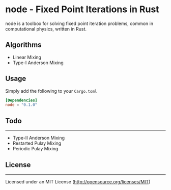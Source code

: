 # node - Fixed Point Iterations in Rust
node is a toolbox for solving fixed point iteration problems, common in computational physics, written in Rust.

## Algorithms
- Linear Mixing
- Type-I Anderson Mixing

## Usage
Simply add the following to your `Cargo.toml`

```    toml
[Dependencies]
node = "0.1.0"
```

## Todo
------
- Type-II Anderson Mixing
- Restarted Pulay Mixing
- Periodic Pulay Mixing

## License
------
Licensed under an MIT License (http://opensource.org/licenses/MIT)

